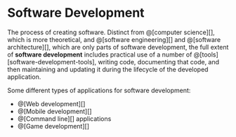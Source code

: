 # Software Development

The process of creating software. Distinct from @[computer science][], which is
more theoretical, and @[software engineering][] and @[software architecture][],
which are only parts of software development, the full extent of __software development__
includes practical use of a number of @[tools][software-development-tools], writing
code, documenting that code, and then maintaining and updating it during the lifecycle
of the developed application.

Some different types of applications for software development:
*   @[Web development][]
*   @[Mobile development][]
*   @[Command line][] applications
*   @[Game development][]
